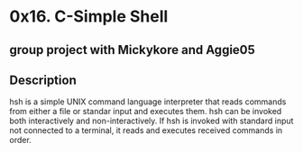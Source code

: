 # 0x16. C-Simple Shell

## group project with Mickykore and Aggie05


## Description
hsh is a simple UNIX command language interpreter that reads commands from either a file or standar
input and executes them.
hsh can be invoked both interactively and non-interactively. If hsh is invoked with standard input not connected to a terminal, it reads and executes received commands in order.
